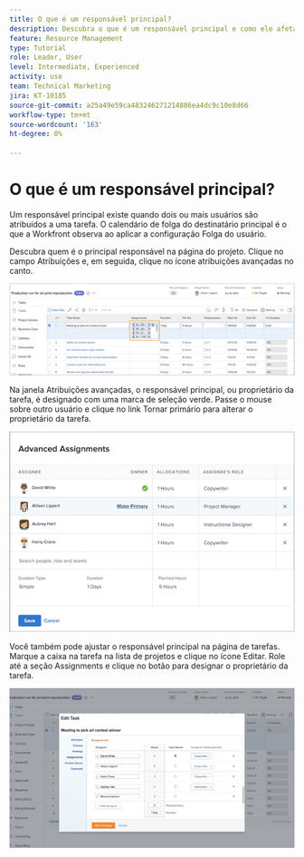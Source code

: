 ```yaml
---
title: O que é um responsável principal?
description: Descubra o que é um responsável principal e como ele afeta o gerenciamento dos recursos.
feature: Resource Management
type: Tutorial
role: Leader, User
level: Intermediate, Experienced
activity: use
team: Technical Marketing
jira: KT-10185
source-git-commit: a25a49e59ca483246271214886ea4dc9c10e8d66
workflow-type: tm+mt
source-wordcount: '163'
ht-degree: 0%

---
```


# O que é um responsável principal?

Um responsável principal existe quando dois ou mais usuários são atribuídos a uma tarefa. O calendário de folga do destinatário principal é o que a Workfront observa ao aplicar a configuração Folga do usuário.

Descubra quem é o principal responsável na página do projeto. Clique no campo Atribuições e, em seguida, clique no ícone atribuições avançadas no canto.

![vários atribuídos](assets/pa_01.png)

Na janela Atribuições avançadas, o responsável principal, ou proprietário da tarefa, é designado com uma marca de seleção verde. Passe o mouse sobre outro usuário e clique no link Tornar primário para alterar o proprietário da tarefa.

![destinatário primário selecionado](assets/pa_02.png)

Você também pode ajustar o responsável principal na página de tarefas. Marque a caixa na tarefa na lista de projetos e clique no ícone Editar. Role até a seção Assignments e clique no botão para designar o proprietário da tarefa.

![botão proprietário da tarefa](assets/pa_03.png)

